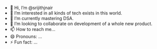 - 👋 Hi, I’m @srijithjnair
- 👀 I’m interested in all kinds of tech exists in this world.
- 🌱 I’m currently mastering DSA.
- 💞️ I’m looking to collaborate on development of a whole new product.
- 📫 How to reach me...
- 😄 Pronouns: ...
- ⚡ Fun fact: ...

<!---
srijithjnair/srijithjnair is a ✨ special ✨ repository because its `README.md` (this file) appears on your GitHub profile.
You can click the Preview link to take a look at your changes.
--->
